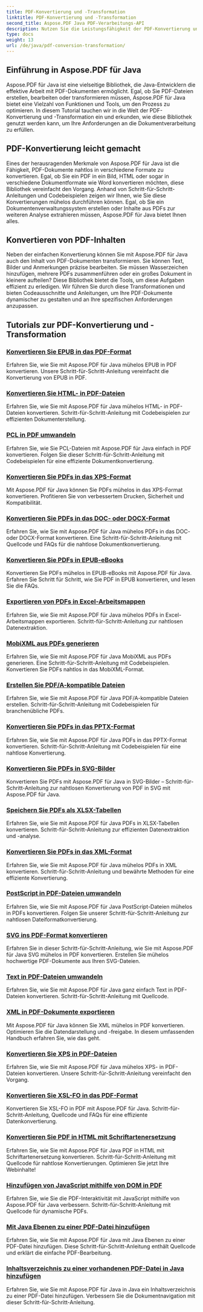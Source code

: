 ```yaml
---
title: PDF-Konvertierung und -Transformation
linktitle: PDF-Konvertierung und -Transformation
second_title: Aspose.PDF Java PDF-Verarbeitungs-API
description: Nutzen Sie die Leistungsfähigkeit der PDF-Konvertierung und -Transformation mit Aspose.PDF für Java – umfassende Tutorials für Entwickler. Verbessern Sie noch heute Ihre PDF-Verarbeitungsfähigkeiten!
type: docs
weight: 13
url: /de/java/pdf-conversion-transformation/
---
```


## Einführung in Aspose.PDF für Java

Aspose.PDF für Java ist eine vielseitige Bibliothek, die Java-Entwicklern die effektive Arbeit mit PDF-Dokumenten ermöglicht. Egal, ob Sie PDF-Dateien erstellen, bearbeiten oder transformieren müssen, Aspose.PDF für Java bietet eine Vielzahl von Funktionen und Tools, um den Prozess zu optimieren. In diesem Tutorial tauchen wir in die Welt der PDF-Konvertierung und -Transformation ein und erkunden, wie diese Bibliothek genutzt werden kann, um Ihre Anforderungen an die Dokumentverarbeitung zu erfüllen.

## PDF-Konvertierung leicht gemacht

Eines der herausragenden Merkmale von Aspose.PDF für Java ist die Fähigkeit, PDF-Dokumente nahtlos in verschiedene Formate zu konvertieren. Egal, ob Sie ein PDF in ein Bild, HTML oder sogar in verschiedene Dokumentformate wie Word konvertieren möchten, diese Bibliothek vereinfacht den Vorgang. Anhand von Schritt-für-Schritt-Anleitungen und Codebeispielen zeigen wir Ihnen, wie Sie diese Konvertierungen mühelos durchführen können. Egal, ob Sie ein Dokumentenverwaltungssystem erstellen oder Inhalte aus PDFs zur weiteren Analyse extrahieren müssen, Aspose.PDF für Java bietet Ihnen alles.

## Konvertieren von PDF-Inhalten

Neben der einfachen Konvertierung können Sie mit Aspose.PDF für Java auch den Inhalt von PDF-Dokumenten transformieren. Sie können Text, Bilder und Anmerkungen präzise bearbeiten. Sie müssen Wasserzeichen hinzufügen, mehrere PDFs zusammenführen oder ein großes Dokument in kleinere aufteilen? Diese Bibliothek bietet die Tools, um diese Aufgaben effizient zu erledigen. Wir führen Sie durch diese Transformationen und bieten Codeausschnitte und Anleitungen, um Ihre PDF-Dokumente dynamischer zu gestalten und an Ihre spezifischen Anforderungen anzupassen.

## Tutorials zur PDF-Konvertierung und -Transformation
### [Konvertieren Sie EPUB in das PDF-Format](./convert-epub-to-pdf-format/)
Erfahren Sie, wie Sie mit Aspose.PDF für Java mühelos EPUB in PDF konvertieren. Unsere Schritt-für-Schritt-Anleitung vereinfacht die Konvertierung von EPUB in PDF.
### [Konvertieren Sie HTML- in PDF-Dateien](./convert-html-to-pdf-files/)
Erfahren Sie, wie Sie mit Aspose.PDF für Java mühelos HTML- in PDF-Dateien konvertieren. Schritt-für-Schritt-Anleitung mit Codebeispielen zur effizienten Dokumenterstellung.
### [PCL in PDF umwandeln](./transform-pcl-to-pdfs/)
Erfahren Sie, wie Sie PCL-Dateien mit Aspose.PDF für Java einfach in PDF konvertieren. Folgen Sie dieser Schritt-für-Schritt-Anleitung mit Codebeispielen für eine effiziente Dokumentkonvertierung.
### [Konvertieren Sie PDFs in das XPS-Format](./convert-pdfs-to-xps-format/)
Mit Aspose.PDF für Java können Sie PDFs mühelos in das XPS-Format konvertieren. Profitieren Sie von verbessertem Drucken, Sicherheit und Kompatibilität.
### [Konvertieren Sie PDFs in das DOC- oder DOCX-Format](./change-pdfs-to-doc-or-docx-format/)
Erfahren Sie, wie Sie mit Aspose.PDF für Java mühelos PDFs in das DOC- oder DOCX-Format konvertieren. Eine Schritt-für-Schritt-Anleitung mit Quellcode und FAQs für die nahtlose Dokumentkonvertierung.
### [Konvertieren Sie PDFs in EPUB-eBooks](./convert-pdfs-to-epub-ebooks/)
Konvertieren Sie PDFs mühelos in EPUB-eBooks mit Aspose.PDF für Java. Erfahren Sie Schritt für Schritt, wie Sie PDF in EPUB konvertieren, und lesen Sie die FAQs.
### [Exportieren von PDFs in Excel-Arbeitsmappen](./export-pdfs-to-excel-workbooks/)
Erfahren Sie, wie Sie mit Aspose.PDF für Java mühelos PDFs in Excel-Arbeitsmappen exportieren. Schritt-für-Schritt-Anleitung zur nahtlosen Datenextraktion.
### [MobiXML aus PDFs generieren](./generate-mobixml-from-pdfs/)
Erfahren Sie, wie Sie mit Aspose.PDF für Java MobiXML aus PDFs generieren. Eine Schritt-für-Schritt-Anleitung mit Codebeispielen. Konvertieren Sie PDFs nahtlos in das MobiXML-Format.
### [Erstellen Sie PDF/A-kompatible Dateien](./create-pdfa-compliant-files/)
Erfahren Sie, wie Sie mit Aspose.PDF für Java PDF/A-kompatible Dateien erstellen. Schritt-für-Schritt-Anleitung mit Codebeispielen für branchenübliche PDFs.
### [Konvertieren Sie PDFs in das PPTX-Format](./convert-pdfs-to-pptx-format/)
Erfahren Sie, wie Sie mit Aspose.PDF für Java PDFs in das PPTX-Format konvertieren. Schritt-für-Schritt-Anleitung mit Codebeispielen für eine nahtlose Konvertierung.
### [Konvertieren Sie PDFs in SVG-Bilder](./convert-pdfs-to-svg-images/)
Konvertieren Sie PDFs mit Aspose.PDF für Java in SVG-Bilder – Schritt-für-Schritt-Anleitung zur nahtlosen Konvertierung von PDF in SVG mit Aspose.PDF für Java.
### [Speichern Sie PDFs als XLSX-Tabellen](./save-pdfs-as-xlsx-spreadsheets/)
Erfahren Sie, wie Sie mit Aspose.PDF für Java PDFs in XLSX-Tabellen konvertieren. Schritt-für-Schritt-Anleitung zur effizienten Datenextraktion und -analyse.
### [Konvertieren Sie PDFs in das XML-Format](./convert-pdfs-to-xml-format/)
Erfahren Sie, wie Sie mit Aspose.PDF für Java mühelos PDFs in XML konvertieren. Schritt-für-Schritt-Anleitung und bewährte Methoden für eine effiziente Konvertierung.
### [PostScript in PDF-Dateien umwandeln](./turn-postscript-into-pdf-files/)
Erfahren Sie, wie Sie mit Aspose.PDF für Java PostScript-Dateien mühelos in PDFs konvertieren. Folgen Sie unserer Schritt-für-Schritt-Anleitung zur nahtlosen Dateiformatkonvertierung.
### [SVG ins PDF-Format konvertieren](./convert-svg-to-pdf-format/)
Erfahren Sie in dieser Schritt-für-Schritt-Anleitung, wie Sie mit Aspose.PDF für Java SVG mühelos in PDF konvertieren. Erstellen Sie mühelos hochwertige PDF-Dokumente aus Ihren SVG-Dateien.
### [Text in PDF-Dateien umwandeln](./change-text-to-pdf-files/)
Erfahren Sie, wie Sie mit Aspose.PDF für Java ganz einfach Text in PDF-Dateien konvertieren. Schritt-für-Schritt-Anleitung mit Quellcode.
### [XML in PDF-Dokumente exportieren](./export-xml-to-pdf-documents/)
Mit Aspose.PDF für Java können Sie XML mühelos in PDF konvertieren. Optimieren Sie die Datendarstellung und -freigabe. In diesem umfassenden Handbuch erfahren Sie, wie das geht.
### [Konvertieren Sie XPS in PDF-Dateien](./convert-xps-to-pdf-files/)
Erfahren Sie, wie Sie mit Aspose.PDF für Java mühelos XPS- in PDF-Dateien konvertieren. Unsere Schritt-für-Schritt-Anleitung vereinfacht den Vorgang.
### [Konvertieren Sie XSL-FO in das PDF-Format](./transform-xsl-fo-to-pdf-format/)
Konvertieren Sie XSL-FO in PDF mit Aspose.PDF für Java. Schritt-für-Schritt-Anleitung, Quellcode und FAQs für eine effiziente Datenkonvertierung.
### [Konvertieren Sie PDF in HTML mit Schriftartenersetzung](./convert-pdf-to-html-with-font-substitution/)
Erfahren Sie, wie Sie mit Aspose.PDF für Java PDF in HTML mit Schriftartenersetzung konvertieren. Schritt-für-Schritt-Anleitung mit Quellcode für nahtlose Konvertierungen. Optimieren Sie jetzt Ihre Webinhalte!
### [Hinzufügen von JavaScript mithilfe von DOM in PDF](./adding-javascript-using-dom-in-pdf/)
Erfahren Sie, wie Sie die PDF-Interaktivität mit JavaScript mithilfe von Aspose.PDF für Java verbessern. Schritt-für-Schritt-Anleitung mit Quellcode für dynamische PDFs.
### [Mit Java Ebenen zu einer PDF-Datei hinzufügen](./add-layers-to-pdf-file-using-java/)
Erfahren Sie, wie Sie mit Aspose.PDF für Java mit Java Ebenen zu einer PDF-Datei hinzufügen. Diese Schritt-für-Schritt-Anleitung enthält Quellcode und erklärt die einfache PDF-Bearbeitung.
### [Inhaltsverzeichnis zu einer vorhandenen PDF-Datei in Java hinzufügen](./add-table-of-contents-to-existing-pdf-in-java/)
Erfahren Sie, wie Sie mit Aspose.PDF für Java in Java ein Inhaltsverzeichnis zu einer PDF-Datei hinzufügen. Verbessern Sie die Dokumentnavigation mit dieser Schritt-für-Schritt-Anleitung.